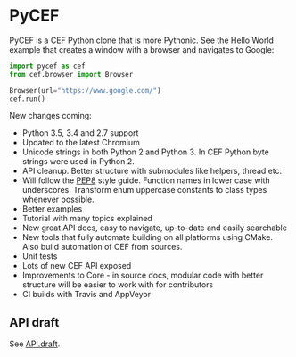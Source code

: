 # PyCEF

PyCEF is a CEF Python clone that is more Pythonic. See the
Hello World example that creates a window with a browser and
navigates to Google:

```python
import pycef as cef
from cef.browser import Browser

Browser(url="https://www.google.com/")
cef.run()
```

New changes coming:
* Python 3.5, 3.4 and 2.7 support
* Updated to the latest Chromium
* Unicode strings in both Python 2 and Python 3. In CEF Python byte
  strings were used in Python 2.
* API cleanup. Better structure with submodules like helpers, thread etc.
* Will follow the [PEP8](https://www.python.org/dev/peps/pep-0008/)
  style guide. Function names in lower case with underscores. Transform
  enum uppercase constants to class types whenever possible.
* Better examples
* Tutorial with many topics explained
* New great API docs, easy to navigate, up-to-date and easily searchable
* New tools that fully automate building on all platforms using CMake.
  Also build automation of CEF from sources.
* Unit tests
* Lots of new CEF API exposed
* Improvements to Core - in source docs, modular code with better
  structure will be easier to work with for contributors
* CI builds with Travis and AppVeyor

## API draft

See [API.draft](API.draft).
